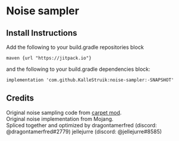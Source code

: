 # Noise sampler
## Install Instructions

Add the following to your build.gradle repositories block
```
maven {url "https://jitpack.io"}
```

and the following to your build.gradle dependencies block:
```
implementation 'com.github.KalleStruik:noise-sampler:-SNAPSHOT'
```

## Credits
Original noise sampling code from [carpet mod](https://github.com/gnembon/fabric-carpet).  
Original noise implementation from Mojang.  
Spliced together and optimized by dragontamerfred (discord: @dragontamerfred#2779) jellejurre (discord: @jellejurre#8585)
